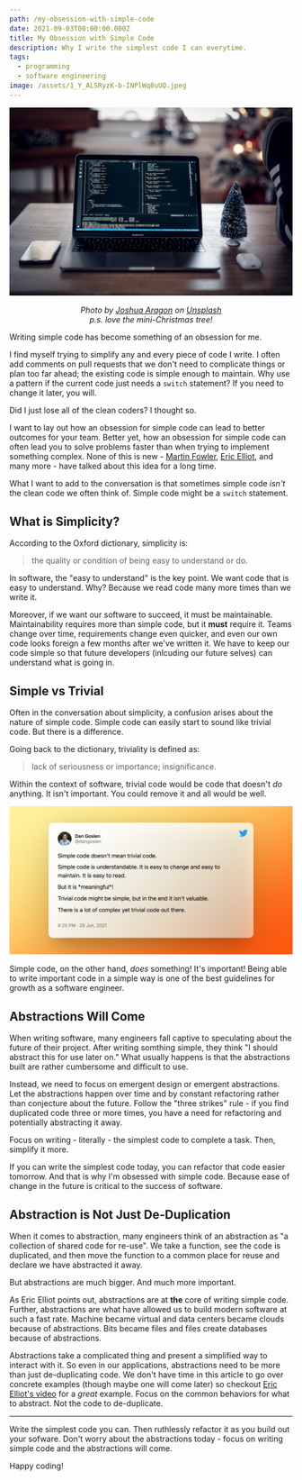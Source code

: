 ```yaml
---
path: /my-obsession-with-simple-code
date: 2021-09-03T00:00:00.000Z
title: My Obsession with Simple Code
description: Why I write the simplest code I can everytime.
tags:
  - programming
  - software engineering
image: /assets/1_Y_ALSRyzK-b-INPlWq8uUQ.jpeg
---
```


<center>

![](../assets/joshua-aragon-FGXqbqbGt5o-unsplash.jpg)

<i>

Photo by <a href="https://unsplash.com/@goshua13?utm_source=unsplash&utm_medium=referral&utm_content=creditCopyText">Joshua Aragon</a> on <a href="https://unsplash.com/s/photos/coding?utm_source=unsplash&utm_medium=referral&utm_content=creditCopyText">Unsplash</a>  
p.s. love the mini-Christmas tree!

</i>

</center>

Writing simple code has become something of an obsession for me. 

I find myself trying to simplify any and every piece of code I write. I often add comments on pull requests that we don't need to complicate things or plan too far ahead; the existing code is simple enough to maintain. Why use a pattern if the current code just needs a `switch` statement? If you need to change it later, you will.

Did I just lose all of the clean coders? I thought so.

I want to lay out how an obsession for simple code can lead to better outcomes for your team. Better yet, how an obsession for simple code can often lead you to solve problems faster than when trying to implement something complex. None of this is new - [Martin Fowler](https://martinfowler.com/bliki/Yagni.html), [Eric Elliot](https://medium.com/javascript-scene/the-secret-of-simple-code-a2cacd8004dd), and many more - have talked about this idea for a long time. 

What I want to add to the conversation is that sometimes simple code _isn't_ the clean code we often think of. Simple code might be a `switch` statement. 

## What is Simplicity?

According to the Oxford dictionary, simplicity is:

> the quality or condition of being easy to understand or do.

In software, the "easy to understand" is the key point. We want code that is easy to understand. Why? Because we read code many more times than we write it. 

Moreover, if we want our software to succeed, it must be maintainable. Maintainability requires more than simple code, but it **must** require it. Teams change over time, requirements change even quicker, and even our own code looks foreign a few months after we've written it. We have to keep our code simple so that future developers (inlcuding our future selves) can understand what is going in.

## Simple vs Trivial

Often in the conversation about simplicity, a confusion arises about the nature of simple code. Simple code can easily start to sound like trivial code. But there is a difference.

Going back to the dictionary, triviality is defined  as:

> lack of seriousness or importance; insignificance.

Within the context of software, trivial code would be code that doesn't _do_ anything. It isn't important. You could remove it and all would be well. 

<a href="https://twitter.com/dangoslen/status/1409669248369127441">

![](../assets/dan_goslen_simple_code_tweet.png)

</a>

Simple code, on the other hand, _does_ something! It's important! Being able to write important code in a simple way is one of the best guidelines for growth as a software engineer. 

## Abstractions Will Come

When writing software, many engineers fall captive to speculating about the future of their project. After writing somthing simple, they think "I should abstract this for use later on." What usually happens is that the abstractions built are rather cumbersome and difficult to use. 

Instead, we need to focus on emergent design or emergent abstractions. Let the abstractions happen over time and by constant refactoring rather than conjecture about the future. Follow the "three strikes" rule - if you find duplicated code three or more times, you have a need for refactoring and potentially abstracting it away.

Focus on writing - literally - the simplest code to complete a task. Then, simplify it more. 

If you can write the simplest code today, you can refactor that code easier tomorrow. And that is why I'm obsessed with simple code. Because ease of change in the future is critical to the success of software.

## Abstraction is Not Just De-Duplication

When it comes to abstraction, many engineers think of an abstraction as "a collection of shared code for re-use". We take a function, see the code is duplicated, and then move the function to a common place for reuse and declare we have abstracted it away.

But abstractions are much bigger. And much more important. 

As Eric Elliot points out, abstractions are at **the** core of writing simple code. Further, abstractions are what have allowed us to build modern software at such a fast rate. Machine became virtual and data centers became clouds because of abstractions. Bits became files and files create databases because of abstractions.

Abstractions take a complicated thing and present a simplified way to interact with it. So even in our applications, abstractions need to be more than just de-duplicating code. We don't have time in this article to go over concrete examples (though maybe one will come later) so checkout [Eric Elliot's video](https://youtu.be/F-JvvFlYcts?list=PLWOdyjG6bHl54g4o3V-5ooeGnAfqWH6ja) for a _great_ example. Focus on the common behaviors for what to abstract. Not the code to de-duplicate.

---

Write the simplest code you can. Then ruthlessly refactor it as you build out your sofware. Don't worry about the abstractions today - focus on writing simple code and the abstractions will come.

Happy coding!

